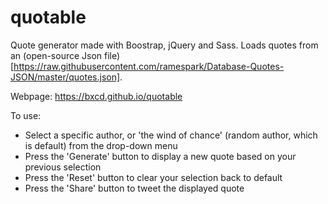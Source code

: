 # quotable

Quote generator made with Boostrap, jQuery and Sass. Loads quotes from an (open-source Json file)[https://raw.githubusercontent.com/ramespark/Database-Quotes-JSON/master/quotes.json]. 

Webpage: https://bxcd.github.io/quotable

To use:

* Select a specific author, or 'the wind of chance' (random author, which is default) from the drop-down menu
* Press the 'Generate' button to display a new quote based on your previous selection
* Press the 'Reset' button to clear your selection back to default
* Press the 'Share' button to tweet the displayed quote